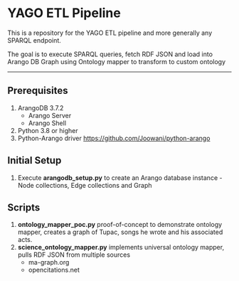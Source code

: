 # YAGO ETL Pipeline
This is a repository for the YAGO ETL pipeline and more generally any SPARQL endpoint.

The goal is to execute SPARQL queries, fetch RDF JSON and load into Arango DB Graph using Ontology mapper to transform to custom ontology 
___
## Prerequisites
1. ArangoDB 3.7.2
    * Arango Server
    * Arango Shell
2. Python 3.8 or higher
3. Python-Arango driver https://github.com/Joowani/python-arango 

## Initial Setup
1. Execute **arangodb_setup.py** to create an Arango database instance - Node collections, Edge collections and Graph

## Scripts
1. **ontology_mapper_poc.py** proof-of-concept to demonstrate ontology mapper, creates a graph of Tupac, songs he wrote and his associated acts.
2. **science_ontology_mapper.py** implements universal ontology mapper, pulls RDF JSON from multiple sources 
    * ma-graph.org
    * opencitations.net

